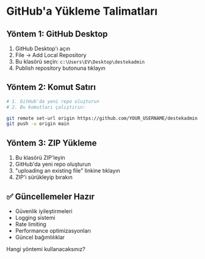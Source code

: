 # GitHub'a Yükleme Talimatları

## Yöntem 1: GitHub Desktop
1. GitHub Desktop'ı açın
2. File → Add Local Repository
3. Bu klasörü seçin: `c:\Users\EV\Desktop\destekadmin`
4. Publish repository butonuna tıklayın

## Yöntem 2: Komut Satırı
```bash
# 1. GitHub'da yeni repo oluşturun
# 2. Bu komutları çalıştırın:

git remote set-url origin https://github.com/YOUR_USERNAME/destekadmin.git
git push -u origin main
```

## Yöntem 3: ZIP Yükleme
1. Bu klasörü ZIP'leyin
2. GitHub'da yeni repo oluşturun
3. "uploading an existing file" linkine tıklayın
4. ZIP'i sürükleyip bırakın

## ✅ Güncellemeler Hazır
- Güvenlik iyileştirmeleri
- Logging sistemi
- Rate limiting
- Performance optimizasyonları
- Güncel bağımlılıklar

Hangi yöntemi kullanacaksınız?